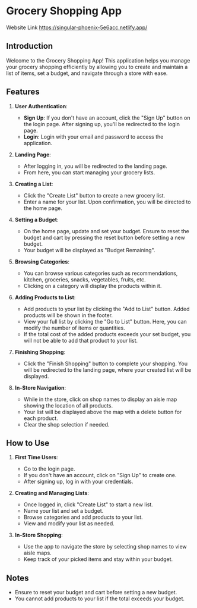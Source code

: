 # Grocery Shopping App
Website Link
https://singular-phoenix-5e6acc.netlify.app/
## Introduction

Welcome to the Grocery Shopping App! This application helps you manage your grocery shopping efficiently by allowing you to create and maintain a list of items, set a budget, and navigate through a store with ease.

## Features

1. **User Authentication**:
   - **Sign Up**: If you don't have an account, click the "Sign Up" button on the login page. After signing up, you'll be redirected to the login page.
   - **Login**: Login with your email and password to access the application.

2. **Landing Page**:
   - After logging in, you will be redirected to the landing page.
   - From here, you can start managing your grocery lists.

3. **Creating a List**:
   - Click the "Create List" button to create a new grocery list.
   - Enter a name for your list. Upon confirmation, you will be directed to the home page.

4. **Setting a Budget**:
   - On the home page, update and set your budget. Ensure to reset the budget and cart by pressing the reset button before setting a new budget.
   - Your budget will be displayed as "Budget Remaining".

5. **Browsing Categories**:
   - You can browse various categories such as recommendations, kitchen, groceries, snacks, vegetables, fruits, etc.
   - Clicking on a category will display the products within it.

6. **Adding Products to List**:
   - Add products to your list by clicking the "Add to List" button. Added products will be shown in the footer.
   - View your full list by clicking the "Go to List" button. Here, you can modify the number of items or quantities.
   - If the total cost of the added products exceeds your set budget, you will not be able to add that product to your list.

7. **Finishing Shopping**:
   - Click the "Finish Shopping" button to complete your shopping. You will be redirected to the landing page, where your created list will be displayed.

8. **In-Store Navigation**:
   - While in the store, click on shop names to display an aisle map showing the location of all products.
   - Your list will be displayed above the map with a delete button for each product.
   - Clear the shop selection if needed.
## How to Use

1. **First Time Users**:
   - Go to the login page.
   - If you don't have an account, click on "Sign Up" to create one.
   - After signing up, log in with your credentials.

2. **Creating and Managing Lists**:
   - Once logged in, click "Create List" to start a new list.
   - Name your list and set a budget.
   - Browse categories and add products to your list.
   - View and modify your list as needed.

3. **In-Store Shopping**:
   - Use the app to navigate the store by selecting shop names to view aisle maps.
   - Keep track of your picked items and stay within your budget.

## Notes

- Ensure to reset your budget and cart before setting a new budget.
- You cannot add products to your list if the total exceeds your budget.
